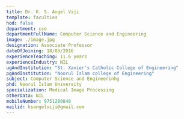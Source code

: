 ```yaml
---
title: Dr. K. S. Angel Viji
template: faculties
hod: false
department: cse
departmentFullName: Computer Science and Engineering
image: ./image.jpg
designation: Associate Professor
dateOfJoining: 18/03/2016
experienceTeaching: 11.6 years
experienceIndustry: NIL
ugAndInstitution: "St. Xavier's Catholic College of Engineering"
pgAndInstitution: "Noorul Islam college of Engineering"
subject: Computer Science and Engineerinhg
phd: Noorul Islam University
specialization: Medical Image Processing
otherData: NIL
mobileNumber: 9751280848
mailid: ksangelviji@gmail.com
---
```

